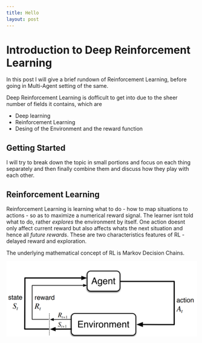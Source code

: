 ```yaml
---
title: Hello
layout: post
---
```

# Introduction to Deep Reinforcement Learning
In this post I will give a brief rundown of Reinforcement Learning, before going in Multi-Agent setting of the same.

Deep Reinforcement Learning is dofficult to get into due to the sheer number of fields it contains, which are
- Deep learning
- Reinforcement Learning
- Desing of the Environment and the reward function

## Getting Started
I will try to break down the topic in small portions and focus on each thing separately and then finally combine them and discuss how they play with each other.

## Reinforcement Learning
Reinforcement Learning is learning what to do - how to map situations to actions - so as to maximize a numerical reward signal. The learner isnt told what to do, rather *explores* the environment by itself. One action doesnt only affect current reward but also affects whats the next situation and hence all *future rewards*. These are two characteristics features of RL - delayed reward and exploration.

The underlying mathematical concept of RL is Markov Decision Chains.

![MDP](/assets/images/MDP.png)
